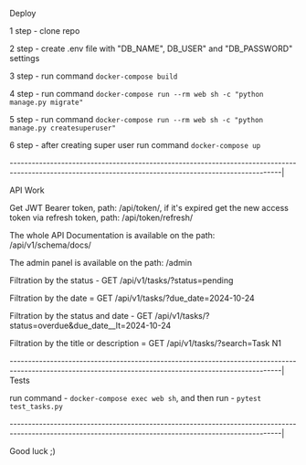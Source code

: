 Deploy

1 step - clone repo

2 step - create .env file with "DB_NAME", DB_USER" and "DB_PASSWORD" settings

3 step - run command `docker-compose build`

4 step - run command `docker-compose run --rm web sh -c "python manage.py migrate"`

5 step - run command `docker-compose run --rm web sh -c "python manage.py createsuperuser"`

6 step - after creating super user run command `docker-compose up`

--------------------------------------------------------------------------------------------------------------------------------------------------------|

API Work

Get JWT Bearer token, path: /api/token/, if it's expired get the new access token via refresh token, path: /api/token/refresh/

The whole API Documentation is available on the path: /api/v1/schema/docs/

The admin panel is available on the path: /admin

Filtration by the status - GET /api/v1/tasks/?status=pending

Filtration by the date = GET /api/v1/tasks/?due_date=2024-10-24

Filtration by the status and date - GET /api/v1/tasks/?status=overdue&due_date__lt=2024-10-24

Filtration by the title or description = GET /api/v1/tasks/?search=Task N1

--------------------------------------------------------------------------------------------------------------------------------------------------------|
Tests

run command -  `docker-compose exec web sh`, and then run - `pytest test_tasks.py`

--------------------------------------------------------------------------------------------------------------------------------------------------------|

Good luck ;)
